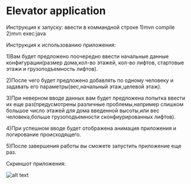 # Elevator application
Инструкция к запуску:
ввести в коммандной строке
1)mvn compile
2)mvn exec:java

Инструкция к использованию приложения:

1)Вам будет предложено поочередно ввести начальные данные конфигурации(размер дома,кол-во этажей, кол-во лифтов, стартовые этажи и грузоподъемность лифтов).

2)После чего будет предложено добавлять по одному человеку и задавать его параметры(вес,начальный этаж,целевой этаж).

3)При неверном вводе данных вам будет предложена попытка ввести их еще раз(предусмотрены различные проблемы,например слишком большое число этажей для дома введенной высоты,или вес человека,больше грузоподъемности сконфиурированных лифтов).

4)При успешном вводе будет отображена анимация приложения и логирование происходящего.

5)После завершения работы вы сможете запустить приложение еще раз.

Скриншот приложения:

![alt text](http://i97.fastpic.ru/big/2017/1204/27/eadb5546c03940da79a66c9e02056227.png)
